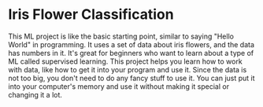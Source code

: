 # Iris Flower Classification
This ML project is like the basic starting point, similar to saying "Hello World" in programming. It uses a set of data about iris flowers, and the data has numbers in it. It's great for beginners who want to learn about a type of ML called supervised learning. This project helps you learn how to work with data, like how to get it into your program and use it. Since the data is not too big, you don't need to do any fancy stuff to use it. You can just put it into your computer's memory and use it without making it special or changing it a lot.
